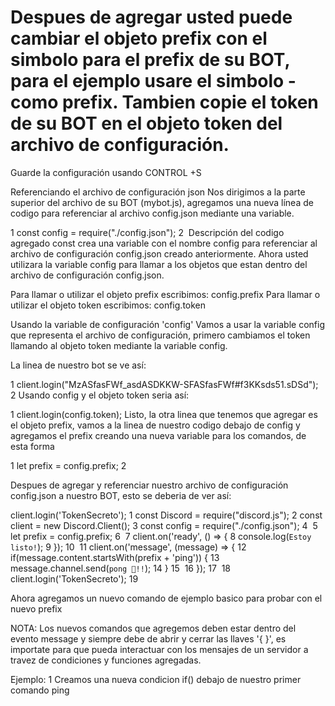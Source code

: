 # Despues de agregar usted puede cambiar el objeto prefix con el simbolo para el prefix de su BOT, para el ejemplo usare el simbolo - como prefix. Tambien copie el token de su BOT en el objeto token del archivo de configuración.

Guarde la configuración usando CONTROL +S

Referenciando el archivo de configuración json
Nos dirigimos a la parte superior del archivo de su BOT (mybot.js), agregamos una nueva línea de codigo para referenciar al archivo config.json mediante una variable.

1
const config = require("./config.json");
2
​
Descripción del codigo agregado
const crea una variable con el nombre config para referenciar al archivo de configuración config.json creado anteriormente.
Ahora usted utilizara la variable config para llamar a los objetos que estan dentro del archivo de configuración config.json.

Para llamar o utilizar el objeto prefix escribimos: config.prefix
Para llamar o utilizar el objeto token escribimos: config.token

Usando la variable de configuración 'config'
Vamos a usar la variable config que representa el archivo de configuración, primero cambiamos el token llamando al objeto token mediante la variable config.

La linea de nuestro bot se ve así:

1
client.login("MzASfasFWf_asdASDKKW-SFASfasFWf#f3KKsds51.sDSd");
2
​
Usando config y el objeto token seria así:

1
client.login(config.token);
Listo, la otra linea que tenemos que agregar es el objeto prefix, vamos a la linea de nuestro codigo debajo de config y agregamos el prefix creando una nueva variable para los comandos, de esta forma

1
let prefix = config.prefix;
2
​

Despues de agregar y referenciar nuestro archivo de configuración config.json a nuestro BOT, esto se deberia de ver así:


client.login('TokenSecreto');
1
const Discord = require("discord.js");
2
const client = new Discord.Client();
3
const config = require("./config.json");
4
​
5
let prefix = config.prefix;
6
​
7
client.on('ready', () => {
8
   console.log(`Estoy listo!`);
9
});
10
​
11
client.on('message', (message) => {
12
  if(message.content.startsWith(prefix + 'ping')) {
13
    message.channel.send(`pong 🏓!!`);
14
  }
15
​
16
});
17
​
18
client.login('TokenSecreto');
19
​

Ahora agregamos un nuevo comando de ejemplo basico para probar con el nuevo prefix

NOTA: Los nuevos comandos que agregemos deben estar dentro del evento message y siempre debe de abrir y cerrar las llaves '{ }', es importate para que pueda interactuar con los mensajes de un servidor a travez de condiciones y funciones agregadas.

Ejemplo: 1 Creamos una nueva condicion if() debajo de nuestro primer comando ping
